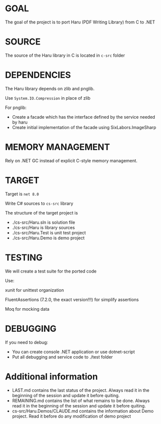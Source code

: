 # GOAL

The goal of the project is to port Haru (PDF Writing Library) from C to .NET

# SOURCE

The source of the Haru library in C is located in `c-src` folder

# DEPENDENCIES

The Haru library depends on zlib and pnglib.

Use `System.IO.Compression` in place of zlib

For pnglib:

* Create a facade which has the interface defined by the service needed by haru
* Create initial implementation of the facade using SixLabors.ImageSharp

# MEMORY MANAGEMENT

Rely on .NET GC instead of explicit C-style memory management.

# TARGET

Target is `net 8.0`

Write C# sources to `cs-src` library

The structure of the target project is

 * ./cs-src/Haru.sln is solution file
 * ./cs-src/Haru is library sources
 * ./cs-src/Haru.Test is unit test project
 * ./cs-src/Haru.Demo is demo project


# TESTING

We will create a test suite for the ported code

Use:

xunit for unittest organization

FluentAssertions (7.2.0, the exact version!!!) for simplify assertions

Moq for mocking data

# DEBUGGING

If you need to debug:
  * You can create console .NET application or use dotnet-script
  * Put all debugging and service code to ./test folder


# Additional information

  * LAST.md contains the last status of the project. Always read it in the beginning of the session and update it before quiting.
  * REMAINING.md contains the list of what remains to be done. Always read it in the beginning of the session and update it before quiting.
  * cs-src/Haru.Demos/CLAUDE.md contains the information about Demo project. Read it before do any modification of demo project
